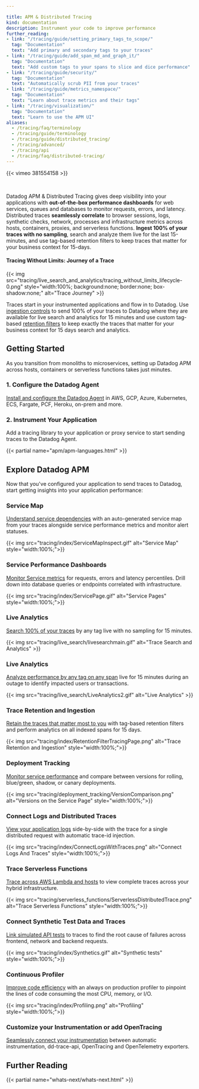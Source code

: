```yaml
---

title: APM & Distributed Tracing
kind: documentation
description: Instrument your code to improve performance
further_reading:
- link: "/tracing/guide/setting_primary_tags_to_scope/"
  tag: "Documentation"
  text: "Add primary and secondary tags to your traces"
- link: "/tracing/guide/add_span_md_and_graph_it/"
  tag: "Documentation"
  text: "Add custom tags to your spans to slice and dice performance"
- link: "/tracing/guide/security/"
  tag: "Documentation"
  text: "Automatically scrub PII from your traces"
- link: "/tracing/guide/metrics_namespace/"
  tag: "Documentation"
  text: "Learn about trace metrics and their tags"
- link: "/tracing/visualization/"
  tag: "Documentation"
  text: "Learn to use the APM UI"
aliases:
  - /tracing/faq/terminology
  - /tracing/guide/terminology
  - /tracing/guide/distributed_tracing/
  - /tracing/advanced/
  - /tracing/api
  - /tracing/faq/distributed-tracing/
---
```


{{< vimeo 381554158 >}}

</br>

Datadog APM & Distributed Tracing gives deep visibility into your applications with **out-of-the-box performance dashboards** for web services, queues and databases to monitor requests, errors, and latency. Distributed traces **seamlessly correlate** to browser sessions, logs, synthetic checks, network, processes and infrastructure metrics across hosts, containers, proxies, and serverless functions. **Ingest 100% of your traces with no sampling**, search and analyze them live for the last 15-minutes, and use tag-based retention filters to keep traces that matter for your business context for 15-days.

#### Tracing Without Limits: Journey of a Trace

{{< img src="tracing/live_search_and_analytics/tracing_without_limits_lifecycle-0.png" style="width:100%; background:none; border:none; box-shadow:none;" alt="Trace Journey" >}}

Traces start in your instrumented applications and flow in to Datadog.  Use [ingestion controls][1] to send 100% of your traces to Datadog where they are available for live search and analytics for 15 minutes and use custom tag-based [retention filters][2] to keep exactly the traces that matter for your business context for 15 days search and analytics.

## Getting Started

As you transition from monoliths to microservices, setting up Datadog APM across hosts, containers or serverless functions takes just minutes.

### 1. Configure the Datadog Agent

[Install and configure the Datadog Agent][3] in AWS, GCP, Azure, Kubernetes, ECS, Fargate, PCF, Heroku, on-prem and more.

### 2. Instrument Your Application

Add a tracing library to your application or proxy service to start sending traces to the Datadog Agent.

{{< partial name="apm/apm-languages.html" >}}
<br>
## Explore Datadog APM

Now that you've configured your application to send traces to Datadog, start getting insights into your application performance:

### Service Map

[Understand service dependencies][4] with an auto-generated service map from your traces alongside service performance metrics and monitor alert statuses.

{{< img src="tracing/index/ServiceMapInspect.gif" alt="Service Map"  style="width:100%;">}}

### Service Performance Dashboards

[Monitor Service metrics][5] for requests, errors and latency percentiles.  Drill down into database queries or endpoints correlated with infrastructure.

{{< img src="tracing/index/ServicePage.gif" alt="Service Pages"  style="width:100%;">}}

### Live Analytics

[Search 100% of your traces][6] by any tag live with no sampling for 15 minutes.

{{< img src="tracing/live_search/livesearchmain.gif" alt="Trace Search and Analytics" >}}

### Live Analytics

[Analyze performance by any tag on any span][7] live for 15 minutes during an outage to identify impacted users or transactions.

{{< img src="tracing/live_search/LiveAnalytics2.gif" alt="Live Analytics" >}}

### Trace Retention and Ingestion

[Retain the traces that matter most to you][8] with tag-based retention filters and perform analytics on all indexed spans for 15 days.

{{< img src="tracing/index/RetentionFilterTracingPage.png" alt="Trace Retention and Ingestion"  style="width:100%;">}}

### Deployment Tracking

[Monitor service performance][9] and compare between versions for rolling, blue/green, shadow, or canary deployments.

{{< img src="tracing/deployment_tracking/VersionComparison.png" alt="Versions on the Service Page"  style="width:100%;">}}

### Connect Logs and Distributed Traces

[View your application logs][10] side-by-side with the trace for a single distributed request with automatic trace-id injection.

{{< img src="tracing/index/ConnectLogsWithTraces.png" alt="Connect Logs And Traces"  style="width:100%;">}}

### Trace Serverless Functions

[Trace across AWS Lambda and hosts][11] to view complete traces across your hybrid infrastructure.

{{< img src="tracing/serverless_functions/ServerlessDistributedTrace.png" alt="Trace Serverless Functions"  style="width:100%;">}}

### Connect Synthetic Test Data and Traces

[Link simulated API tests][12] to traces to find the root cause of failures across frontend, network and backend requests.

{{< img src="tracing/index/Synthetics.gif" alt="Synthetic tests"  style="width:100%;">}}

### Continuous Profiler

[Improve code efficiency][13] with an always on production profiler to pinpoint the lines of code consuming the most CPU, memory, or I/O.

{{< img src="tracing/index/Profiling.png" alt="Profiling"  style="width:100%;">}}

### Customize your Instrumentation or add OpenTracing

[Seamlessly connect your instrumentation][14] between automatic instrumentation, dd-trace-api, OpenTracing and OpenTelemetry exporters.

## Further Reading

{{< partial name="whats-next/whats-next.html" >}}

[1]: /tracing/trace_retention_and_ingestion/#ingestion-controls
[2]: /tracing/trace_retention_and_ingestion/#retention-filters
[3]: /tracing/send_traces/
[4]: /tracing/visualization/services_map/
[5]: /tracing/visualization/service/
[6]: /tracing/trace_search_and_analytics/#live-search-for-15-minutes
[7]: /tracing/trace_search_and_analytics/#live-analytics-for-15-minutes
[8]: /tracing/trace_retention_and_ingestion/
[9]: /tracing/deployment_tracking/
[10]: /tracing/connect_logs_and_traces/
[11]: /tracing/serverless_functions/
[12]: /synthetics/apm/
[13]: /tracing/profiler/
[14]: /tracing/custom_instrumentation/
